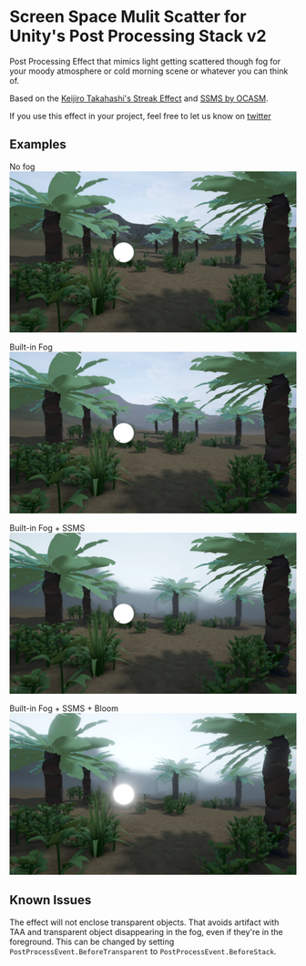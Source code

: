 # Screen Space Mulit Scatter for Unity's Post Processing Stack v2
Post Processing Effect that mimics light getting scattered though fog for your moody atmosphere or cold morning scene or whatever you can think of.

Based on the [Keijiro Takahashi's Streak Effect](https://github.com/keijiro/Kino) and [SSMS by OCASM](https://github.com/OCASM/SSMS).

If you use this effect in your project, feel free to let us know on [twitter](https://twitter.com/byteslider)

Examples
-

No fog
![screenshot1](./ReadMe/NoFog.webp)

Built-in Fog
![screenshot2](./ReadMe/Fog.webp)

Built-in Fog + SSMS
![screenshot3](./ReadMe/FogSsms.webp)

Built-in Fog + SSMS + Bloom
![screenshot4](./ReadMe/FogSsmsBloom.webp)

Known Issues
-
The effect will not enclose transparent objects. That avoids artifact with TAA and transparent object disappearing in the fog, even if they're in the foreground. This can be changed by setting ```PostProcessEvent.BeforeTransparent``` to ```PostProcessEvent.BeforeStack```. 
